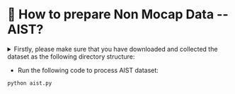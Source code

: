 # 🚀 How to prepare Non Mocap Data -- AIST?

<details>
<summary> Firstly, please make sure that you have downloaded and collected the dataset as the following directory structure: </summary>


```
../datasets  

├──  motion_data
  ├── smplx_322
    ├── idea400
    ├── ...
├──  face_motion_data
  ├── smplx_322
    ├── humanml
    ├── EgoBody
    ├── GRAB
├── texts
  ├──  semantic_labels
    ├── idea400
    ├── ...
  ├──  face_texts
    ├── humanml
    ├── EgoBody
    ├── GRAB
    ├── idea400
    ├── ...
```

</details>

- Run the following code to process AIST dataset:

```
python aist.py
```

